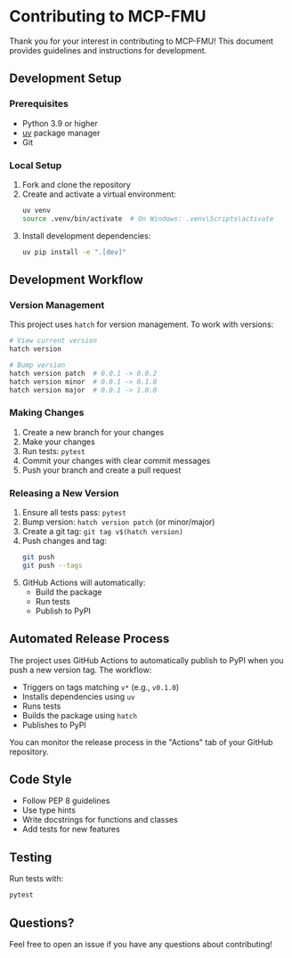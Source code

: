 # Contributing to MCP-FMU

Thank you for your interest in contributing to MCP-FMU! This document provides guidelines and instructions for development.

## Development Setup

### Prerequisites
- Python 3.9 or higher
- [uv](https://docs.astral.sh/uv/pip/packages/) package manager
- Git

### Local Setup
1. Fork and clone the repository
2. Create and activate a virtual environment:
   ```bash
   uv venv
   source .venv/bin/activate  # On Windows: .venv\Scripts\activate
   ```
3. Install development dependencies:
   ```bash
   uv pip install -e ".[dev]"
   ```

## Development Workflow

### Version Management
This project uses `hatch` for version management. To work with versions:

```bash
# View current version
hatch version

# Bump version
hatch version patch  # 0.0.1 -> 0.0.2
hatch version minor  # 0.0.1 -> 0.1.0
hatch version major  # 0.0.1 -> 1.0.0
```

### Making Changes
1. Create a new branch for your changes
2. Make your changes
3. Run tests: `pytest`
4. Commit your changes with clear commit messages
5. Push your branch and create a pull request

### Releasing a New Version
1. Ensure all tests pass: `pytest`
2. Bump version: `hatch version patch` (or minor/major)
3. Create a git tag: `git tag v$(hatch version)`
4. Push changes and tag:
   ```bash
   git push
   git push --tags
   ```
5. GitHub Actions will automatically:
   - Build the package
   - Run tests
   - Publish to PyPI

## Automated Release Process
The project uses GitHub Actions to automatically publish to PyPI when you push a new version tag. The workflow:
- Triggers on tags matching `v*` (e.g., `v0.1.0`)
- Installs dependencies using `uv`
- Runs tests
- Builds the package using `hatch`
- Publishes to PyPI

You can monitor the release process in the "Actions" tab of your GitHub repository.

## Code Style
- Follow PEP 8 guidelines
- Use type hints
- Write docstrings for functions and classes
- Add tests for new features

## Testing
Run tests with:
```bash
pytest
```

## Questions?
Feel free to open an issue if you have any questions about contributing! 